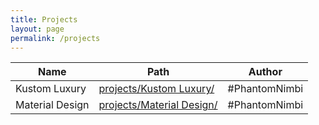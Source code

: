 ```yaml
---
title: Projects
layout: page
permalink: /projects
---
```



| Name | Path | Author |
| --- | --- | --- |
| Kustom Luxury | [projects/Kustom Luxury/](./projects/Kustom%20Luxury/) | #PhantomNimbi |
| Material Design | [projects/Material Design/](./projects/Material%20Design/) | #PhantomNimbi |